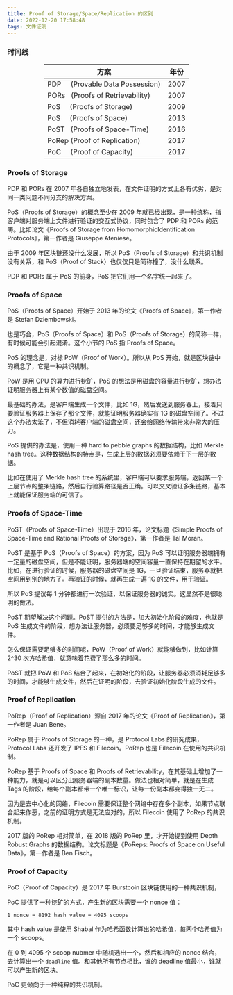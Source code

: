 ```yaml
---
title: Proof of Storage/Space/Replication 的区别
date: 2022-12-20 17:58:48
tags: 文件证明
---
```


### 时间线

<style>
table {
    display: inline;
}
</style>

<center>

|方案|年份|
|-|-|
|PDP &nbsp;&nbsp;&nbsp;&nbsp;(Provable Data Possession)|2007|
|PORs &nbsp;&nbsp;(Proofs of Retrievability)|2007|
|PoS &nbsp;&nbsp;&nbsp;&nbsp;(Proofs of Storage)| 2009|
|PoS &nbsp;&nbsp;&nbsp;&nbsp;(Proofs of Space)|2013|
|PoST &nbsp;&nbsp;(Proofs of Space-Time)|2016|
|PoRep (Proof of Replication)|2017|
|PoC &nbsp;&nbsp;&nbsp;&nbsp;(Proof of Capacity)|2017|

</center>

### Proofs of Storage

PDP 和 PORs 在 2007 年各自独立地发表，在文件证明的方式上各有优劣，是对同一类问题不同分支的解决方案。

PoS（Proofs of Storage）的概念至少在 2009 年就已经出现，是一种统称，指客户端对服务端上文件进行验证的交互式协议，同时包含了 PDP 和 PORs 的范畴。比如论文《Proofs of Storage from HomomorphicIdentification Protocols》，第一作者是 Giuseppe Ateniese。

由于 2009 年区块链还没什么发展，所以 PoS（Proofs of Storage）和共识机制没有关系，和 PoS（Proof of Stack）也仅仅只是简称撞了，没什么联系。

PDP 和 PORs 属于 PoS 的前身，PoS 把它们用一个名字统一起来了。

### Proofs of Space

PoS（Proofs of Space）开始于 2013 年的论文《Proofs of Space》，第一作者是 Stefan Dziembowski。

也是巧合，PoS（Proofs of Space）和 PoS（Proofs of Storage）的简称一样，有时候可能会引起混淆。这个小节的 PoS 指 Proofs of Space。

PoS 的理念是，对标 PoW（Proof of Work）。所以从 PoS 开始，就是区块链中的概念了，它是一种共识机制。

PoW 是用 CPU 的算力进行挖矿，PoS 的想法是用磁盘的容量进行挖矿，想办法证明服务器上有某个数值的磁盘空间。

最基础的办法，是客户端生成一个文件，比如 1G，然后发送到服务器上，接着只要验证服务器上保存了那个文件，就能证明服务器确实有 1G 的磁盘空间了。不过这个办法太笨了，不但消耗客户端的磁盘空间，还会给网络传输带来非常大的压力。

PoS 提供的办法是，使用一种 hard to pebble graphs 的数据结构，比如 Merkle hash tree。这种数据结构的特点是，生成上层的数据必须要依赖于下一层的数据。

比如在使用了 Merkle hash tree 的系统里，客户端可以要求服务端，返回某一个上层节点的整条链路，然后自行验算路径是否正确。可以交叉验证多条链路，基本上就能保证服务端的可信了。

### Proofs of Space-Time

PoST（Proofs of Space-Time）出现于 2016 年，论文标题《Simple Proofs of Space-Time and Rational Proofs of Storage》，第一作者是 Tal Moran。

PoST 是基于 PoS（Proofs of Space）的方案，因为 PoS 可以证明服务器端拥有一定量的磁盘空间，但是不能证明，服务器端的空间容量一直保持在期望的水平。比如，在进行验证的时候，服务器的磁盘空间是 1G，一旦验证结束，服务器就把空间用到别的地方了。再验证的时候，就再生成一遍 1G 的文件，用于验证。

所以 PoS 提议每 1 分钟都进行一次验证，以保证服务器的诚实。这显然不是很聪明的做法。

PoST 期望解决这个问题。PoST 提供的方法是，加大初始化阶段的难度，也就是 PoS 生成文件的阶段，想办法让服务器，必须要足够多的时间，才能够生成文件。

怎么保证需要足够多的时间呢，PoW（Proof of Work）就能够做到，比如计算 2^30 次方哈希值，就意味着花费了那么多的时间。

PoST 就把 PoW 和 PoS 结合了起来，在初始化的阶段，让服务器必须消耗足够多的时间，才能够生成文件，然后在证明的阶段，去验证初始化阶段生成的文件。

### Proof of Replication

PoRep（Proof of Replication）源自 2017 年的论文《Proof of Replication》，第一作者是 Juan Bene。

PoRep 属于 Proofs of Storage 的一种，是 Protocol Labs 的研究成果，Protocol Labs 还开发了 IPFS 和 Filecoin。PoRep 也是 Filecoin 在使用的共识机制。

PoRep 基于 Proofs of Space 和 Proofs of Retrievability，在其基础上增加了一种能力，就是可以区分出服务器端的副本数量。做法也相对简单，就是在生成 Tags 的阶段，给每个副本都带一个唯一标识，让每一份副本都变得独一无二。

因为是去中心化的网络，Filecoin 需要保证整个网络中存在多个副本，如果节点联合起来作恶，之前的证明方式是无法应对的，所以 Filecoin 使用了 PoRep 的共识机制。

2017 版的 PoRep 相对简单，在 2018 版的 PoRep 里，才开始提到使用 Depth Robust Graphs 的数据结构。论文标题是《PoReps:  Proofs of Space on Useful Data》，第一作者是 Ben Fisch。

### Proof of Capacity

PoC（Proof of Capacity）是 2017 年 Burstcoin 区块链使用的一种共识机制，

PoC 提供了一种挖矿的方式，产生新的区块需要一个 nonce 值：

```
1 nonce = 8192 hash value = 4095 scoops
```

其中 hash value 是使用 Shabal 作为哈希函数计算出的哈希值，每两个哈希值为一个 scoops。

在 0 到 4095 个 scoop nubmer 中随机选出一个，然后和相应的 nonce 结合，去计算出一个 `deadline` 值。和其他所有节点相比，谁的 deadline 值最小，谁就可以产生新的区块。

PoC 更倾向于一种纯粹的共识机制。

